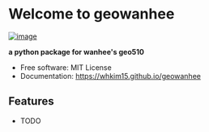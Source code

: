 # Welcome to geowanhee


[![image](https://img.shields.io/pypi/v/geowanhee.svg)](https://pypi.python.org/pypi/geowanhee)


**a python package for wanhee's geo510**


-   Free software: MIT License
-   Documentation: <https://whkim15.github.io/geowanhee>
    

## Features

-   TODO
